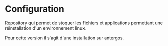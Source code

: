 # Configuration

Repository qui permet de stoquer les fichiers et applications
permettant une réinstallation d'un environnement linux.

Pour cette version il s'agit d'une installation sur antergos.
